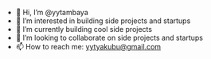 - 👋 Hi, I’m @yytambaya
- 👀 I’m interested in building side projects and startups
- 🌱 I’m currently building cool side projects
- 💞️ I’m looking to collaborate on side projects and startups
- 📫 How to reach me: yytyakubu@gmail.com

<!---
yytambaya/yytambaya is a ✨ special ✨ repository because its `README.md` (this file) appears on your GitHub profile.
You can click the Preview link to take a look at your changes.
--->
